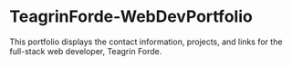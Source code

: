 # TeagrinForde-WebDevPortfolio
This portfolio displays the contact information, projects, and links for the full-stack web developer, Teagrin Forde.
